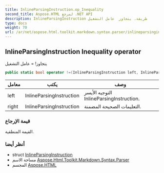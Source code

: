 ```yaml
---
title: InlineParsingInstruction.op_Inequality
second_title: Aspose.HTML لمرجع .NET API
description: InlineParsingInstruction طريقة. يتجاوز  عامل التشغيل
type: docs
weight: 70
url: /ar/net/aspose.html.toolkit.markdown.syntax.parser/inlineparsinginstruction/op_inequality/
---
```

## InlineParsingInstruction Inequality operator

يتجاوز! = عامل التشغيل

```csharp
public static bool operator !=(InlineParsingInstruction left, InlineParsingInstruction right)
```

| معامل | يكتب | وصف |
| --- | --- | --- |
| left | InlineParsingInstruction | التوجيه الأيسر InlineParsingInstruction. |
| right | InlineParsingInstruction | التعليمات الصحيحة المضمنة. |

### قيمة الإرجاع

القيمة المنطقية.

### أنظر أيضا

* struct [InlineParsingInstruction](../)
* مساحة الاسم [Aspose.Html.Toolkit.Markdown.Syntax.Parser](../../inlineparsinginstruction/)
* المجسم [Aspose.HTML](../../../)


